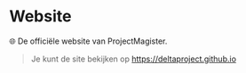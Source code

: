 # Website
🌐 De officiële website van ProjectMagister.
> Je kunt de site bekijken op https://deltaproject.github.io
